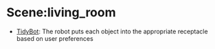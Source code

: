 # Scene:living_room

- [TidyBot](https://github.com/KeplerC/oed-playground/tree/main/pages/datasets/tidybot.md): The robot puts each object into the appropriate receptacle based on user preferences
